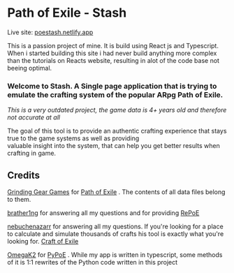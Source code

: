 # Path of Exile - Stash

Live site: [poestash.netlify.app](https://poestash.netlify.app/frontpage)

This is a passion project of mine. It is build using React js and Typescript.
When i started building this site i had never build anything more complex than the tutorials on Reacts website, resulting in alot of the code base not beeing optimal.

### Welcome to Stash. A Single page application that is trying to emulate the crafting system of the popular ARpg Path of Exile.

_This is a very outdated project, the game data is 4+ years old and therefore not accurate at all_

The goal of this tool is to provide an authentic crafting experience that stays true to the game systems as well as providing  
valuable insight into the system, that can help you get better results when crafting in game. 

## Credits

[Grinding Gear Games](http://www.grindinggear.com/) for [Path of Exile](https://www.pathofexile.com/) . The contents of all data files belong to them.

[brather1ng](https://github.com/brather1ng) for answering all my questions and for providing [RePoE](https://github.com/brather1ng/RePoE)

[nebuchenazarr](https://www.craftofexile.com/) for answering all my questions.
If you're looking for a place to calculate and simulate thousands of crafts his tool is exactly what you're looking for. [Craft of Exile](https://www.craftofexile.com/)

[OmegaK2](https://github.com/OmegaK2/) for [PyPoE](https://github.com/OmegaK2/PyPoE) . While my app is written in typescript, some methods of it is 1:1 rewrites of the Python code written in this project
